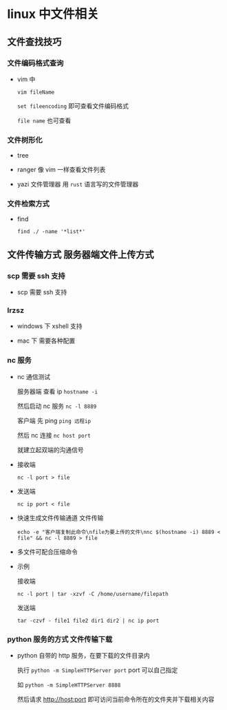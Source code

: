 # linux 中文件相关

## 文件查找技巧

### 文件编码格式查询

- vim 中

  `vim fileName`

  `set fileencoding` 即可查看文件编码格式

  `file name` 也可查看

### 文件树形化

- tree

- ranger 像 vim 一样查看文件列表

- yazi 文件管理器 用 `rust` 语言写的文件管理器

### 文件检索方式

- find

  `find ./ -name '*list*'`

## 文件传输方式 服务器端文件上传方式

### scp 需要 ssh 支持

- scp 需要 ssh 支持

### lrzsz

- windows 下 xshell 支持

- mac 下 需要各种配置

### nc 服务

- nc 通信测试

  服务器端 查看 ip `hostname -i`

  然后启动 nc 服务 `nc -l 8889`

  客户端 先 ping `ping 远程ip`

  然后 nc 连接 `nc host port`

  就建立起双端的沟通信号

- 接收端

  `nc -l port > file`

- 发送端

  `nc ip port < file`

- 快速生成文件传输通道 文件传输

  `echo -e "客户端复制此命令\nfile为要上传的文件\nnc $(hostname -i) 8889 < file" && nc -l 8889 > file`

- 多文件可配合压缩命令

- 示例

  接收端

  `nc -l port | tar -xzvf -C /home/username/filepath`

  发送端

  `tar -czvf - file1 file2 dir1 dir2 | nc ip port`

### python 服务的方式 文件传输下载

- python 自带的 http 服务，在要下载的文件目录内

  执行 `python -m SimpleHTTPServer port` port 可以自己指定

  如 `python -m SimpleHTTPServer 8888`

  然后请求 <http://host:port> 即可访问当前命令所在的文件夹并下载相关内容
